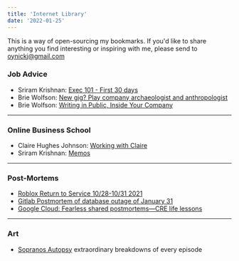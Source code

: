 ```yaml
---
title: 'Internet Library'
date: '2022-01-25'
---
```


This is a way of open-sourcing my bookmarks. If you'd like to share anything you find interesting or inspiring with me, please send to oynickj@gmail.com

### Job Advice
- Sriram Krishnan: [Exec 101 - First 30 days](https://sriramk.com/exec-101-first-thirty-days)
- Brie Wolfson: [New gig? Play company archaeologist and anthropologist](https://somanyrootlets.com/2019/11/11/new-gig-play-company-archaeologist-and-anthropologist/)
- Brie Wolfson: [Writing in Public, Inside Your Company](https://koolaidfactory.com/writing-in-public-inside-your-company/#wpcf7-f85-o2)

---

### Online Business School
- Claire Hughes Johnson: [Working with Claire](https://growth.eladgil.com/book/the-role-of-the-ceo/insights-working-with-claire/)
- Sriram Krishnan: [Memos](https://sriramk.com/memos.html)

---

### Post-Mortems
- [Roblox Return to Service 10/28-10/31 2021](https://blog.roblox.com/2022/01/roblox-return-to-service-10-28-10-31-2021/) 
- [Gitlab Postmortem of database outage of January 31](https://about.gitlab.com/blog/2017/02/10/postmortem-of-database-outage-of-january-31/)
- [Google Cloud: Fearless shared postmortems—CRE life lessons](https://cloud.google.com/blog/products/gcp/fearless-shared-postmortems-cre-life-lessons)

---

### Art
- [Sopranos Autopsy](https://sopranosautopsy.com/) extraordinary breakdowns of every episode
